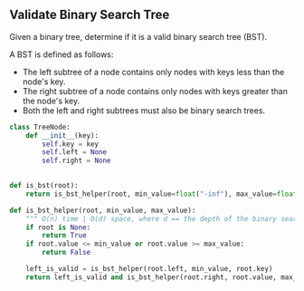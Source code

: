 ## Validate Binary Search Tree

Given a binary tree, determine if it is a valid binary search tree (BST).

A BST is defined as follows:

- The left subtree of a node contains only nodes with keys less than the node's key.
- The right subtree of a node contains only nodes with keys greater than the node's key.
- Both the left and right subtrees must also be binary search trees.


```python
class TreeNode:
    def __init__(key):
        self.key = key
        self.left = None
        self.right = None

        
def is_bst(root):
    return is_bst_helper(root, min_value=float("-inf"), max_value=float("inf"))

def is_bst_helper(root, min_value, max_value):
    """ O(n) time | O(d) space, where d == the depth of the binary search tree."""
    if root is None:
        return True
    if root.value <= min_value or root.value >= max_value:
        return False

    left_is_valid = is_bst_helper(root.left, min_value, root.key)
    return left_is_valid and is_bst_helper(root.right, root.value, max_value)

```
